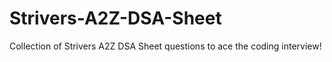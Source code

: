 # Strivers-A2Z-DSA-Sheet
Collection of Strivers A2Z DSA Sheet questions to ace the coding interview!
